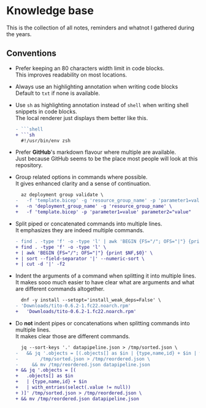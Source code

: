 # Knowledge base

This is the collection of all notes, reminders and whatnot I gathered during the years.

## Conventions

- Prefer keeping an 80 characters width limit in code blocks.<br/>
  This improves readability on most locations.

- Always use an highlighting annotation when writing code blocks<br/>
  Default to `txt` if none is available.

- Use `sh` as highlighting annotation instead of `shell` when writing shell snippets in code blocks.<br/>
  The local renderer just displays them better like this.

  ```diff
  - ```shell
  + ```sh
    #!/usr/bin/env zsh
  ```

- Prefer **GitHub**'s markdown flavour where multiple are available.<br/>
  Just because GitHub seems to be the place most people will look at this repository.

- Group related options in commands where possible.<br/>
  It gives enhanced clarity and a sense of continuation.

  ```diff
    az deployment group validate \
  -   -f 'template.bicep' -g 'resource_group_name' -p 'parameter1=value' parameter2="value" -n 'deployment_group_name'
  +   -n 'deployment_group_name' -g 'resource_group_name' \
  +   -f 'template.bicep' -p 'parameter1=value' parameter2="value"
  ```

- Split piped or concatenated commands into multiple lines.<br/>
  It emphasizes they are indeed multiple commands.

  ```diff
  - find . -type 'f' -o -type 'l' | awk 'BEGIN {FS="/"; OFS="|"} {print $NF,$0}' | sort --field-separator '|' --numeric-sort | cut -d '|' -f2
  + find . -type 'f' -o -type 'l' \
  + | awk 'BEGIN {FS="/"; OFS="|"} {print $NF,$0}' \
  + | sort --field-separator '|' --numeric-sort \
  + | cut -d '|' -f2
  ```

- Indent the arguments of a command when splitting it into multiple lines.<br/>
  It makes sooo much easier to have clear what are arguments and what are different commands altogether.

  ```diff
    dnf -y install --setopt='install_weak_deps=False' \
  - 'Downloads/tito-0.6.2-1.fc22.noarch.rpm'
  +   'Downloads/tito-0.6.2-1.fc22.noarch.rpm'
  ```

- Do **not** indent pipes or concatenations when splitting commands into multiple lines.<br/>
  It makes clear those are different commands.

  ```diff
    jq --sort-keys '.' datapipeline.json > /tmp/sorted.json \
  -   && jq '.objects = [(.objects[] as $in | {type,name,id} + $in | with_entries(select(.value != null)))]' \
  -        /tmp/sorted.json > /tmp/reordered.json \
  -     && mv /tmp/reordered.json datapipeline.json
  + && jq '.objects = [(
  +   .objects[] as $in
  +   | {type,name,id} + $in
  +   | with_entries(select(.value != null))
  + )]' /tmp/sorted.json > /tmp/reordered.json \
  + && mv /tmp/reordered.json datapipeline.json
  ```
